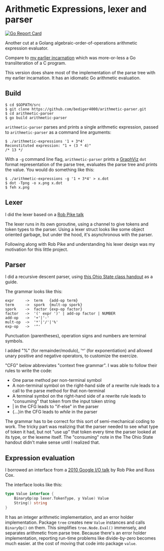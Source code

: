 # Arithmetic Expressions, lexer and parser

[![Go Report Card](https://goreportcard.com/badge/github.com/bediger4000/arithmetic-parser)](https://goreportcard.com/report/github.com/bediger4000/arithmetic-parser)

Another cut at a Golang algebraic-order-of-operations arithmetic
expression evaluator.

Compare to [my earlier incarnation](https://github.com/bediger4000/arithmetic-expressions)
which was more-or-less a Go transliteration of a C program.

This version does share most of the implementation of the parse tree
with my earlier incarnation.
It has an idiomatic Go arithmetic evaluation.

## Build

    $ cd $GOPATH/src
    $ git clone https://github.com/bediger4000/arithmetic-parser.git
    $ cd arithmetic-parser
    $ go build arithmetic-parser

`arithmetic-parser` parses and prints a single arithmetic expression,
passed to `arithmetic-parser` as a command line arguments:

    $ ./arithmetic-expressions '1 + 3*4'
    Reconstituted expression: "1 + (3 * 4)"
    /* 13 */

With a `-g` command line flag,
`arithmetic-parser` prints a [GraphViz](http://graphviz.org/) `dot` format
representation of the parse tree,
evaluates the parse tree and prints the value.
You would do something like this:

    $ ./arithmetic-expressions -g '1 + 3*4' > x.dot
    $ dot -Tpng -o x.png x.dot
    $ feh x.png


## Lexer

I did the lexer based on a [Rob Pike talk](https://www.youtube.com/watch?v=HxaD_trXwRE)

The lexer runs in its own goroutine,
using a channel to give tokens and token types to the parser.
Using a lexer struct looks like some object oriented
garbage, but under the hood, it's asynchronous with the parser.

Following along with Rob Pike and understanding his lexer design
was my motivation for this little project.

## Parser

I did a recursive descent parser,
using [this Ohio State class handout](http://web.cse.ohio-state.edu/software/2231/web-sw2/extras/slides/27.Recursive-Descent-Parsing.pdf)
as a guide.

The grammar looks like this:

    expr     ->  term   {add-op term}
    term     ->  spork  {mult-op spork}
    spork    ->  factor {exp-op factor}
    factor   ->  '(' expr ')' | add-op factor | NUMBER
    add-op   ->  '+'|'-'
    mult-op  ->  '*'|'/'|'%'
    exp-op   ->  '^'

Punctuation (parentheses), operation signs and numbers
are terminal symbols.

I added "%" (for remainder/modulo),
'^' (for exponentiation)
and allowed unary positive and negative operators,
to customize the exercize.

"CFG" below abbreviates "context free grammar".
I was able to follow their rules to write the code:

* One parse method per non-terminal symbol
* A non-terminal symbol on the right-hand side of a rewrite rule leads
  to a call to the parse method for that non-terminal
* A terminal symbol on the right-hand side of a rewrite rule leads to
  "consuming" that token from the input token string
* | in the CFG leads to "if-else" in the parser
* {...}in the CFG leads to *while* in the parser

The grammar has to be correct for this sort of semi-mechanical
coding to work.
The tricky part was realizing that the parser needed to see what
type of token it had,
but not "use up" that token every time the parser looked at its type,
or the lexeme itself.
The "consuming" note in the The Ohio State handout
didn't make sense until I realized that.

## Expression evaluation

I borrowed an interface from a [2010 Google I/O talk](https://blog.golang.org/io2010)
by Rob Pike and Russ Cox.

The interface looks like this:

```go
type Value interface {
    BinaryOp(op lexer.TokenType, y Value) Value
    String() string
}
```

It has an integer arithmetic implementation,
and an error holder implementation.
Package `tree` creates new `Value` instances and
calls `BinaryOp()` on them.
This simplifies `tree.Node.Eval()` immensely,
and separates arithmetic from parse tree.
Because there's an error holder implementation,
reporting run-time problems like divide-by-zero
becomes much easier.
at the cost of moving that code into package `value`.
